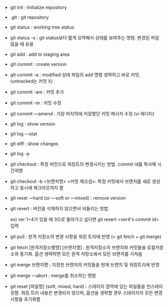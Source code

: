 - git init : Initialize repository
- .git : git repository
- git status : working tree status
- git status -s : git status보다 짧게 요약해서 상태를 보여주는 명령. 변경된 파일 많을 때 유용
- git add : add to staging area
- git commit : create version
- git commit -a : modified 상태 파일의 add 명령 생략하고 바로 커밋. (untracked는 커밋 X)
- git commit -am : 커밋 추가
- git commit -m : 커밋 수정
- git commit —amend : 가장 마지막에 저장했던 커밋 메시지 수정 (vi 에디터)
- git log : show version
- git log —stat
- git diff : show changes
- git log -p
- git checkout : 특정 버전으로 워킹트리 변경시키는 방법. commit id를 복사해 시간여행
- git checkout -b <브랜치명> <커밋 체크섬>: 특정 커밋에서 브랜치를 새로 생성하고 동시에 체크아웃까지 함
- git reset —hard (or —soft or —mixed) : remove version
- git revert : 버전을 삭제하지 않으면서 되돌리는 방법

    ex) ver 1~4가 있을 때 3으로 돌아가고 싶다면 git revert <ver4's commit id> 입력

- git pull : 원격 저장소의 변경 사항을 워킹 트리에 반영 (= git fetch + git merge)
- git fetch [원격저장소별명] [브랜치명] : 원격저장소의 브랜치와 커밋들을 로컬저장소와 동기화.  옵션 생략하면 모든 원격 저장소에서 모든 브랜치를 가져옴
- git merge 브랜치명 : 지정한 브랜치의 커밋들을 현재 브랜치 및 워킹트리에 반영
- git merge —abort : merge를 취소하는 명령
- git reset [파일명] (soft, mixed, hard) : 스테이지 영역에 있는 파일들을 언스테이징함. 워킹 트리 내용은 변경되지 않으며, 옵션을 생략할 경우 스테이지의 모든 변경사항을 초기화함
